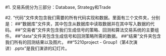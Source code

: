 #1. 交易系统分为三部分：Database, Strategy和Trade

#2. “代码”文件夹包含我们需要的所有代码实现和数据。里面有三个文件夹，分别是：
##“数据库”文件夹，其中包含从数据库中读取数据并在其中写入数据的代码。
##“交易者”文件夹包含我们生成信号的策略、回测和算法交易系统的主要组件。
##“data”文件夹包含生成信号和回测策略所需的数据。
##“结果”文件夹包含我们所有的回测结果以及图片。
##“5210project - Group1（第4次演讲）.pptx”是我们演讲的幻灯片。
